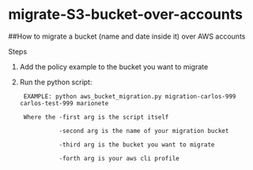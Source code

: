 # migrate-S3-bucket-over-accounts
##How to migrate a bucket (name and date inside it) over AWS accounts


Steps

1) Add the policy example to the bucket you want to migrate
2) Run the python script:

        EXAMPLE: python aws_bucket_migration.py migration-carlos-999 carlos-test-999 marionete
        
        Where the -first arg is the script itself
        
                  -second arg is the name of your migration bucket
                  
                  -third arg is the bucket you want to migrate
                  
                  -forth arg is your aws cli profile

